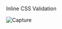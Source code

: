 Inline CSS Validation

![Capture](https://user-images.githubusercontent.com/32956051/104039780-a6763200-518b-11eb-9f3a-57acd89bfc63.PNG)

